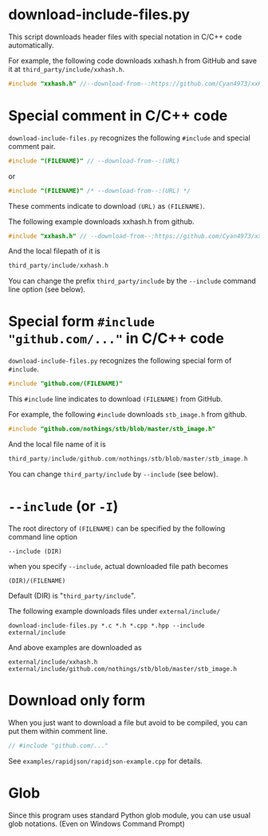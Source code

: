 # download-include-files.py

This script downloads header files with special notation in C/C++ code automatically.

For example, the following code downloads xxhash.h from GitHub and save it at `third_party/include/xxhash.h`.

```C++
#include "xxhash.h" //--download-from--:https://github.com/Cyan4973/xxHash/blob/v0.8.0/xxhash.h
```

Special comment in C/C++ code
=============================
`download-include-files.py` recognizes the following `#include` and special comment pair.

```C++
#include "(FILENAME)" // --download-from--:(URL)
```

or

```C
#include "(FILENAME)" /* --download-from--:(URL) */
```

These comments indicate to download `(URL)` as `(FILENAME)`.

The following example downloads xxhash.h from github.

```C++
#include "xxhash.h" // --download-from--:https://github.com/Cyan4973/xxHash/blob/dev/xxhash.h
```

And the local filepath of it is

```C++
third_party/include/xxhash.h
```

You can change the prefix `third_party/include` by the `--include` command line option (see below).


Special form `#include "github.com/..."` in C/C++ code
======================================================
`download-include-files.py` recognizes the following special form of `#include`.

```C++
#include "github.com/(FILENAME)"
```

This `#include` line indicates to download `(FILENAME)` from GitHub.

For example, the following `#include` downloads `stb_image.h` from github.

```C++
#include "github.com/nothings/stb/blob/master/stb_image.h"
```

And the local file name of it is

```C++
third_party/include/github.com/nothings/stb/blob/master/stb_image.h
```

You can change `third_party/include` by `--include` (see below).


`--include` (or `-I`)
=====================
The root directory of `(FILENAME)` can be specified by the following command line option

```
--include (DIR)
```

when you specify `--include`, actual downloaded file path becomes

```
(DIR)/(FILENAME)
```

Default (DIR) is "`third_party/include`".

The following example downloads files under `external/include/`

```
download-include-files.py *.c *.h *.cpp *.hpp --include external/include
```

And above examples are downloaded as

```
external/include/xxhash.h
external/include/github.com/nothings/stb/blob/master/stb_image.h
```


Download only form
==================
When you just want to download a file but avoid to be compiled, you can
put them within comment line.

```C++
// #include "github.com/..."
```

See `examples/rapidjson/rapidjson-example.cpp` for details.


Glob
====

Since this program uses standard Python glob module,
you can use usual glob notations.  (Even on Windows Command Prompt)
